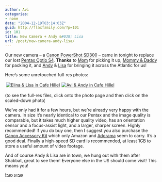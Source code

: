 ```yaml
---
author: Avi
categories:
- none
date: "2004-12-19T03:14:03Z"
guid: http://flaxfamily.com/?p=101
id: 101
title: New Camera + Andy &#038; Lisa
url: /post/new-camera-andy-lisa/
---
```

Our new camera &#8211; a [Canon PowerShot SD300](http://dpreview.com/reviews/canonsd300/) &#8211; came in tonight to replace our lost [Pentax Optio S4](http://www.dpreview.com/reviews/specs/Pentax/pentax_optios4.asp). **Thanks** to [Mom](http://flaxfamily.com/gallery/family/IMGP1865) for picking it up, [Mommy & Daddy](http://flaxfamily.com/gallery/appolonia/IMGP2891) for packing it, and [Andy](http://flaxfamily.com/gallery/hangingout/IMG_0031) & [Lisa](http://flaxfamily.com/gallery/hangingout/IMG_0035) for bringing it across the Atlantic for us!

Here&#8217;s some unretouched full-res photos:

[<img src="http://flaxfamily.com/albums/hangingout/IMG_0035.thumb.jpg" alt="Elina &#038; Lisa in Cafe Hillel" style="margin: 3px;" />](http://flaxfamily.com/gallery/hangingout/IMG_0035)[<img src="http://flaxfamily.com/albums/hangingout/IMG_0031.thumb.jpg" alt="Avi &#038; Andy in Cafe Hillel" style="margin: 3px;" />](http://flaxfamily.com/gallery/hangingout/IMG_0031)
  
(to see the full-res files, click onto the photo page and then click on the scaled-down photo)

We&#8217;ve only had it for a few hours, but we&#8217;re already very happy with the camera. In size it&#8217;s nearly identical to our Pentax and the image quality is comparable, but it takes much higher quality video, has an orientation sensor and a focus-assist light, and a larger, sharper screen. Highly recommended! If you do buy one, then I suggest you also purchase the [Canon Accessory Kit](http://www.amazon.com/exec/obidos/tg/detail/-/B00065L5SK/) which only Amazon and [Adorama](http://adorama.com) seem to carry. It&#8217;s a good deal. Finally a high-speed SD card is recommended, at least 1GB to store a useful amount of video footage.

And of course Andy & Lisa are in town, we hung out with them after Shabbat, great to see them! Everyone else in the US should come visit! This means you!

!שבוע טוב